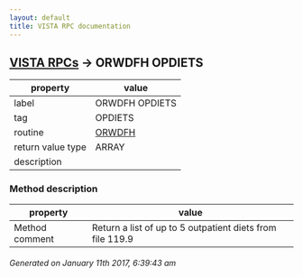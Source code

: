 ```yaml
---
layout: default
title: VISTA RPC documentation
---
```




## [VISTA RPCs](TableOfContent.md) &#8594; ORWDFH OPDIETS 

 property | value 
--- | --- 
 label | ORWDFH OPDIETS
 tag | OPDIETS
 routine | [ORWDFH](http://code.osehra.org/dox/Routine_ORWDFH_source.html)
 return value type | ARRAY
 description | 


### Method description

 property | value 
--- | --- 
 Method comment | Return a list of up to 5 outpatient diets from file 119.9




 ###### Generated on January 11th 2017, 6:39:43 am